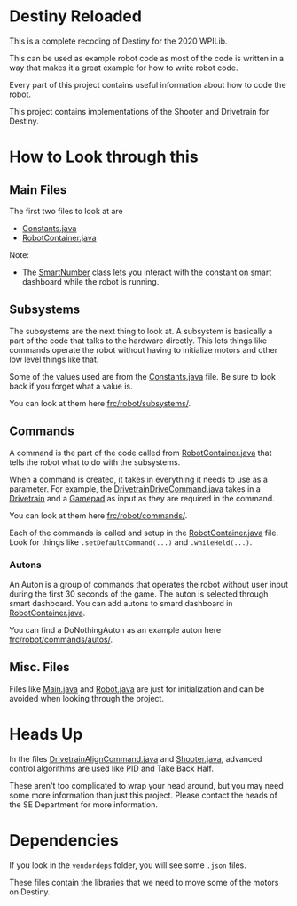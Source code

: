 # Destiny Reloaded

This is a complete recoding of Destiny for the 2020 WPILib.

This can be used as example robot code as most of the code is written in a way that makes it a great example for how to write robot code.

Every part of this project contains useful information about how to code the robot.

This project contains implementations of the Shooter and Drivetrain for Destiny.

# How to Look through this

## Main Files

The first two files to look at are 
 - [Constants.java](https://github.com/StuyPulse/StuyBots-Reloaded/blob/master/Destiny/src/main/java/frc/robot/Constants.java)
 - [RobotContainer.java](https://github.com/StuyPulse/StuyBots-Reloaded/blob/master/Destiny/src/main/java/frc/robot/RobotContainer.java)

Note:
 - The [SmartNumber](https://stuypulse.github.io/StuyLib/com/stuypulse/stuylib/network/SmartNumber.html) class lets you interact with the constant on smart dashboard while the robot is running.

## Subsystems

The subsystems are the next thing to look at. A subsystem is basically a part of the code that talks to the hardware directly. This lets things like commands operate the robot without having to initialize motors and other low level things like that.

Some of the values used are from the [Constants.java](https://github.com/StuyPulse/StuyBots-Reloaded/blob/master/Destiny/src/main/java/frc/robot/Constants.java) file. Be sure to look back if you forget what a value is.

You can look at them here [frc/robot/subsystems/](https://github.com/StuyPulse/StuyBots-Reloaded/tree/master/Destiny/src/main/java/frc/robot/subsystems). 

## Commands 

A command is the part of the code called from [RobotContainer.java](https://github.com/StuyPulse/StuyBots-Reloaded/blob/master/Destiny/src/main/java/frc/robot/RobotContainer.java) that tells the robot what to do with the subsystems.  

When a command is created, it takes in everything it needs to use as a parameter. For example, the [DrivetrainDriveCommand.java](https://github.com/StuyPulse/StuyBots-Reloaded/blob/master/Destiny/src/main/java/frc/robot/commands/DrivetrainDriveCommand.java) takes in a [Drivetrain](https://github.com/StuyPulse/StuyBots-Reloaded/blob/master/Destiny/src/main/java/frc/robot/subsystems/Drivetrain.java) and a [Gamepad](https://stuypulse.github.io/StuyLib/com/stuypulse/stuylib/input/gamepads/package-summary.html) as input as they are required in the command.

You can look at them here [frc/robot/commands/](https://github.com/StuyPulse/StuyBots-Reloaded/tree/master/Destiny/src/main/java/frc/robot/commands).

Each of the commands is called and setup in the [RobotContainer.java](https://github.com/StuyPulse/StuyBots-Reloaded/blob/master/Destiny/src/main/java/frc/robot/RobotContainer.java) file. Look for things like `.setDefaultCommand(...)` and `.whileHeld(...)`.

### Autons 

An Auton is a group of commands that operates the robot without user input during the first 30 seconds of the game. The auton is selected through smart dashboard. You can add autons to smard dashboard in [RobotContainer.java](https://github.com/StuyPulse/StuyBots-Reloaded/blob/master/Destiny/src/main/java/frc/robot/RobotContainer.java).

You can find a DoNothingAuton as an example auton here [frc/robot/commands/autos/](https://github.com/StuyPulse/StuyBots-Reloaded/tree/master/Destiny/src/main/java/frc/robot/commands/autos).



## Misc. Files

Files like [Main.java](https://github.com/StuyPulse/StuyBots-Reloaded/blob/master/Destiny/src/main/java/frc/robot/Main.java) and [Robot.java](https://github.com/StuyPulse/StuyBots-Reloaded/blob/master/Destiny/src/main/java/frc/robot/Robot.java) are just for initialization and can be avoided when looking through the project.

# Heads Up

In the files [DrivetrainAlignCommand.java](https://github.com/StuyPulse/StuyBots-Reloaded/blob/master/Destiny/src/main/java/frc/robot/commands/DrivetrainAlignCommand.java) and [Shooter.java](https://github.com/StuyPulse/StuyBots-Reloaded/blob/master/Destiny/src/main/java/frc/robot/subsystems/Shooter.java), advanced control algorithms are used like PID and Take Back Half.

These aren't too complicated to wrap your head around, but you may need some more information than just this project. Please contact the heads of the SE Department for more information.

# Dependencies

If you look in the `vendordeps` folder, you will see some `.json` files.

These files contain the libraries that we need to move some of the motors on Destiny.
